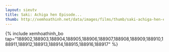 ```yaml
---
layout: sieutv
title: Saki: Achiga hen Episode...
thumb: http://xemhoathinh.net/data/images/films/thumb/saki-achiga-hen-episode-of-side-a-saki-achiga-hen-episode-of-side-a-2012.jpg
---
```

{% include xemhoathinh_bo tap="188902,188903,188904,188905,188906,188907,188908,188909,188910,188911,188912,188913,188914,188915,188916,188917" %} 

